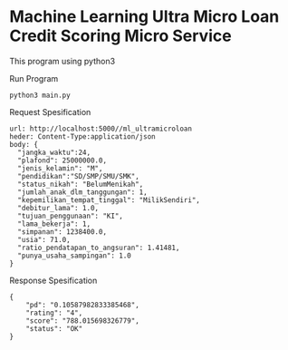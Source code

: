 # Machine Learning Ultra Micro Loan Credit Scoring Micro Service

This program using python3

Run Program
```
python3 main.py
```

Request Spesification
```
url: http://localhost:5000//ml_ultramicroloan
heder: Content-Type:application/json
body: {
  "jangka_waktu":24,
  "plafond": 25000000.0,
  "jenis_kelamin": "M",
  "pendidikan":"SD/SMP/SMU/SMK",
  "status_nikah": "BelumMenikah",
  "jumlah_anak_dlm_tanggungan": 1,
  "kepemilikan_tempat_tinggal": "MilikSendiri",
  "debitur_lama": 1.0,
  "tujuan_penggunaan": "KI",
  "lama_bekerja": 1,
  "simpanan": 1238400.0,
  "usia": 71.0,
  "ratio_pendatapan_to_angsuran": 1.41481,
  "punya_usaha_sampingan": 1.0
}
```

Response Spesification
```
{
    "pd": "0.10587982833385468",
    "rating": "4",
    "score": "788.015698326779",
    "status": "OK"
}
```
